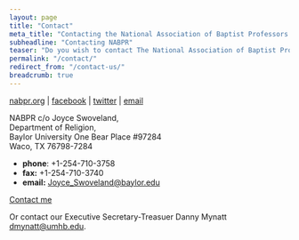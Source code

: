 ```yaml
---
layout: page
title: "Contact"
meta_title: "Contacting the National Association of Baptist Professors of Religion"
subheadline: "Contacting NABPR"
teaser: "Do you wish to contact The National Association of Baptist Professors of Religion?"
permalink: "/contact/"
redirect_from: "/contact-us/"
breadcrumb: true
---
```



[nabpr.org](https://nabpr.org/) \| [facebook](https://facebook.com/nabpr) \| [twitter](https://twitter.com/nabpr1) \|  [email](mailto:hello@nabpr.org)  


NABPR c/o Joyce Swoveland,  
Department of Religion,  
Baylor University One Bear Place #97284   
Waco, TX 76798-7284  

 - **phone**: +1-254-710-3758  
 - **fax:** +1-254-710-3740  
 - **email:** <Joyce_Swoveland@baylor.edu>  

<a href="mailto:{{ site.email | encode_email }}" title="Email protection test">Contact me</a>

Or contact our Executive Secretary-Treasuer Danny Mynatt <dmynatt@umhb.edu>.  
